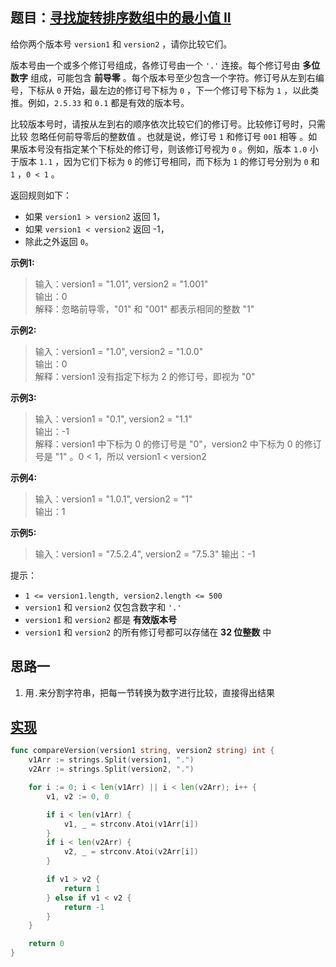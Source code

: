## 题目：[寻找旋转排序数组中的最小值 II](https://leetcode-cn.com/problems/find-minimum-in-rotated-sorted-array-ii/)

给你两个版本号 `version1` 和 `version2` ，请你比较它们。

版本号由一个或多个修订号组成，各修订号由一个 `'.'` 连接。每个修订号由 **多位数字** 组成，可能包含 **前导零** 。每个版本号至少包含一个字符。修订号从左到右编号，下标从 `0` 开始，最左边的修订号下标为 `0` ，下一个修订号下标为 `1` ，以此类推。例如，`2.5.33` 和 `0.1` 都是有效的版本号。

比较版本号时，请按从左到右的顺序依次比较它们的修订号。比较修订号时，只需比较 忽略任何前导零后的整数值 。也就是说，修订号 `1` 和修订号 `001` 相等 。如果版本号没有指定某个下标处的修订号，则该修订号视为 `0` 。例如，版本 `1.0` 小于版本 `1.1` ，因为它们下标为 `0` 的修订号相同，而下标为 `1` 的修订号分别为 `0` 和 `1` ，`0 < 1` 。

返回规则如下：
* 如果 `version1 > version2` 返回 1，  
* 如果 `version1 < version2` 返回 -1，  
* 除此之外返回 `0`。

**示例1:**
>输入：version1 = "1.01", version2 = "1.001"  
 输出：0  
 解释：忽略前导零，"01" 和 "001" 都表示相同的整数 "1"  

**示例2:**
>输入：version1 = "1.0", version2 = "1.0.0"  
 输出：0  
 解释：version1 没有指定下标为 2 的修订号，即视为 "0"  

**示例3:**
>输入：version1 = "0.1", version2 = "1.1"  
 输出：-1  
 解释：version1 中下标为 0 的修订号是 "0"，version2 中下标为 0 的修订号是 "1" 。0 < 1，所以 version1 < version2

**示例4:**
>输入：version1 = "1.0.1", version2 = "1"  
 输出：1

**示例5:**
>输入：version1 = "7.5.2.4", version2 = "7.5.3"
 输出：-1  

提示：
* `1 <= version1.length, version2.length <= 500`
* `version1` 和 `version2` 仅包含数字和 `'.'`
* `version1` 和 `version2` 都是 **有效版本号**
* `version1` 和 `version2` 的所有修订号都可以存储在 **32 位整数** 中

## 思路一
1. 用`.`来分割字符串，把每一节转换为数字进行比较，直接得出结果  

## [实现](https://github.com/mzmuer/leetcode/blob/master/question165/answer_test.go)
```go
func compareVersion(version1 string, version2 string) int {
	v1Arr := strings.Split(version1, ".")
	v2Arr := strings.Split(version2, ".")

	for i := 0; i < len(v1Arr) || i < len(v2Arr); i++ {
		v1, v2 := 0, 0

		if i < len(v1Arr) {
			v1, _ = strconv.Atoi(v1Arr[i])
		}
		if i < len(v2Arr) {
			v2, _ = strconv.Atoi(v2Arr[i])
		}

		if v1 > v2 {
			return 1
		} else if v1 < v2 {
			return -1
		}
	}

	return 0
}
```